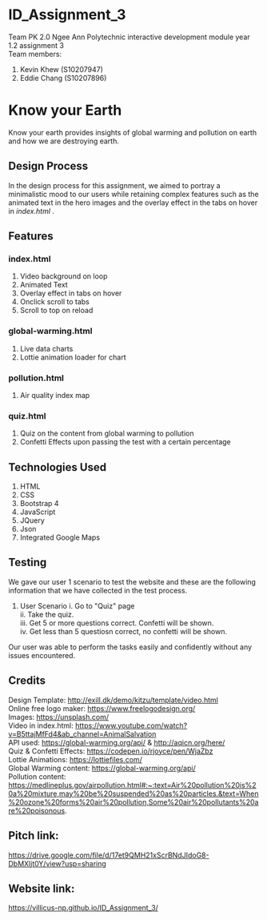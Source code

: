# ID_Assignment_3
Team PK 2.0 Ngee Ann Polytechnic interactive development module year 1.2 assignment 3  
Team members:  
1. Kevin Khew (S10207947)
2. Eddie Chang (S10207896)

# Know your Earth
Know your earth provides insights of global warming and pollution on earth and how we are destroying earth.  

## Design Process
In the design process for this assignment, we aimed to portray a minimalistic mood to our users while retaining complex features such as the animated text in the hero images and the overlay effect in the tabs on hover in *index.html* .

## Features
### index.html
1. Video background on loop
2. Animated Text
3. Overlay effect in tabs on hover
4. Onclick scroll to tabs
5. Scroll to top on reload

### global-warming.html
1. Live data charts
2. Lottie animation loader for chart

### pollution.html
1. Air quality index map

### quiz.html
1. Quiz on the content from global warming to pollution
2. Confetti Effects upon passing the test with a certain percentage

## Technologies Used
1. HTML
2. CSS
3. Bootstrap 4
4. JavaScript
5. JQuery
6. Json
7. Integrated Google Maps

## Testing
We gave our user 1 scenario to test the website and these are the following information that we have collected in the test process.

1. User Scenario
  i. Go to "Quiz" page  
  ii. Take the quiz.  
  iii. Get 5 or more questions correct. Confetti will be shown.  
  iv. Get less than 5 questiosn correct, no confetti will be shown.  
  
  
  
Our user was able to perform the tasks easily and confidently without any issues encountered. 

## Credits
Design Template: http://exill.dk/demo/kitzu/template/video.html  
Online free logo maker: https://www.freelogodesign.org/  
Images: https://unsplash.com/  
Video in index.html: https://www.youtube.com/watch?v=B5ttajMfFd4&ab_channel=AnimalSalvation  
API used: https://global-warming.org/api/ & http://aqicn.org/here/  
Quiz & Confetti Effects: https://codepen.io/rjoyce/pen/WjaZbz  
Lottie Animations: https://lottiefiles.com/  
Global Warming content: https://global-warming.org/api/  
Pollution content: https://medlineplus.gov/airpollution.html#:~:text=Air%20pollution%20is%20a%20mixture,may%20be%20suspended%20as%20particles.&text=When%20ozone%20forms%20air%20pollution,Some%20air%20pollutants%20are%20poisonous.

## Pitch link:
https://drive.google.com/file/d/17et9QMH21xScrBNdJIdoG8-DbMXljt0Y/view?usp=sharing

## Website link:
https://villicus-np.github.io/ID_Assignment_3/
